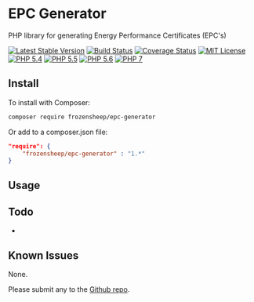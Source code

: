 # EPC Generator

PHP library for generating Energy Performance Certificates (EPC's)

[![Latest Stable Version](https://img.shields.io/packagist/v/frozensheep/EPCGenerator.svg?style=flat-square)](https://packagist.org/packages/frozensheep/epc-generator)
[![Build Status](https://img.shields.io/travis/frozensheep/EPCGenerator/master.svg?style=flat-square)](https://travis-ci.org/frozensheep/EPCGenerator)
[![Coverage Status](https://coveralls.io/repos/frozensheep/EPCGenerator/badge.svg?branch=master&service=github)](https://coveralls.io/github/frozensheep/EPCGenerator?branch=master)
[![MIT License](https://img.shields.io/packagist/l/frozensheep/EPCGenerator.svg?style=flat-square)](https://github.com/frozensheep/EPCGenerator/blob/master/LICENSE)
[![PHP 5.4](https://img.shields.io/badge/php-5.4-8892BF.svg?style=flat-square)](https://php.net/)
[![PHP 5.5](https://img.shields.io/badge/php-5.5-8892BF.svg?style=flat-square)](https://php.net/)
[![PHP 5.6](https://img.shields.io/badge/php-5.6-8892BF.svg?style=flat-square)](https://php.net/)
[![PHP 7](https://img.shields.io/badge/php-7-8892BF.svg?style=flat-square)](https://php.net/)


## Install

To install with Composer:

```sh
composer require frozensheep/epc-generator
```

Or add to a composer.json file:

```json
"require": {
	"frozensheep/epc-generator" : "1.*"
}
```

## Usage


## Todo

-

## Known Issues
None.

Please submit any to the [Github repo](https://github.com/frozensheep/EPCGenerator/issues).